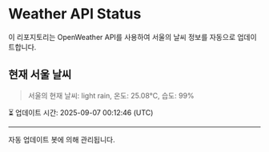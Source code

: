 
# Weather API Status

이 리포지토리는 OpenWeather API를 사용하여 서울의 날씨 정보를 자동으로 업데이트합니다.

## 현재 서울 날씨
> 서울의 현재 날씨: light rain, 온도: 25.08°C, 습도: 99%

⏳ 업데이트 시간: 2025-09-07 00:12:46 (UTC)

---
자동 업데이트 봇에 의해 관리됩니다.
